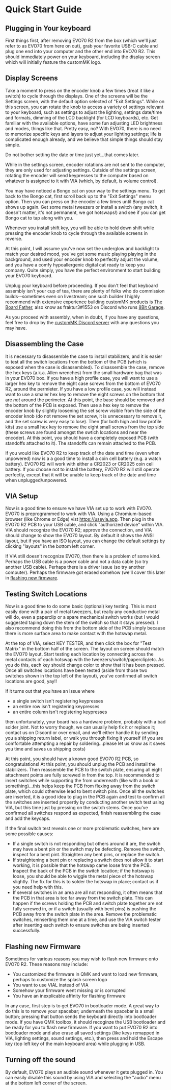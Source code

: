 # Quick Start Guide

## Plugging in Your keyboard

First things first, after removing EVO70 R2 from the box (which we'll just refer to as EVO70 from here on out), grab your favorite USB-C cable and plug one end into your computer and the other end into EVO70 R2. This should immediately power on your keyboard, including the display screen which will initially feature the customMK logo.

## Display Screens

Take a moment to press on the encoder knob a few times (treat it like a switch) to cycle through the displays. One of the screens will be the Settings screen, with the default option selected of "Exit Settings". While on this screen, you can rotate the knob to access a variety of settings relevant to your keyboard, such as settings to adjust the lighting, settings date/time and formats, dimming of the LCD backlight (for LCD keyboards), etc. Get familiar with the available options, have some fun adjusting LED brightness and modes, things like that. Pretty easy, no? With EVO70, there is no need to memorize specific keys and layers to adjust your lighting settings; life is complicated enough already, and we believe that simple things should stay simple.

Do not bother setting the date or time just yet...that comes later.

While in the settings screen, encoder rotations are not sent to the computer, they are only used for adjusting settings. Outside of the settings screen, rotating the encoder will send keypresses to the computer based on whatever is assigned to it with VIA (which, by default, is volume control).

You may have noticed a Bongo cat on your way to the settings menu. To get back to the Bongo cat, first scroll back up to the "Exit Settings" menu option. Then you can press on the encoder a few times until Bongo cat shows up again. Get some metal tweezers or install a switch (any switch, it doesn't matter, it's not permanent, we got hotswaps!) and see if you can get Bongo cat to tap along with you.

Whenever you install shift key, you will be able to hold down shift while pressing the encoder knob to cycle through the available screens in reverse.

At this point, I will assume you've now set the underglow and backlight to match your desired mood, you've got some music playing playing in the background, and used your encoder knob to perfectly adjust the volume, and you have a comfy hypoallergenic digital cat ready to keep you company. Quite simply, you have the perfect environment to start building your EVO70 keyboard.

Unplug your keyboard before proceeding. If you don't feel that keyboard assembly isn't your cup of tea, there are plenty of folks who do commission builds--sometimes even on livestream; one such builder I highly recommend with extensive experience building customMK products is [The Board Father](https://www.youtube.com/channel/UCrzvOFl0guCluawgBueyGCg), also know as fraktur3#1553 on Discord who runs [8Bit Garage](https://discord.gg/kkfhaDN2gP). 

As you proceed with assembly, when in doubt, if you have any questions, feel free to drop by the [customMK Discord server](https://discord.gg/wyyw5WuEmQ) with any questions you may have.

## Disassembling the Case

It is necessary to disassemble the case to install stabilizers, and it is easier to test all the switch locations from the bottom of the PCB (which is exposed when the case is disassembled). To disassemble the case, remove the hex keys (a.k.a. Allen wrenches) from the small hardware bag that was in your EVO70 box. If you have a high profile case, you will want to use a larger hex key to remove the eight case screws from the bottom of EVO70 R2, around the permieter. If you have a low profile case, you will instead want to use a smaler hex key to remove the eight screws on the bottom that are *not* around the perimeter. At this point, the base should be removed and the bottom of the PCB is exposed. Then use a hex key to remove the encoder knob by slightly loosening the set screw visible from the side of the encoder knob (do not remove the set screw, it is unnecessary to remove it, and the set screw is very easy to lose). Then (for both high and low profile kits) use a small hex key to remove the eight small screws from the top side (these screws are found amongst the swtich locations and near the encoder). At this point, you should have a completely exposed PCB (with standoffs attached to it). The standoffs can remain attached to the PCB.

If you would like EVO70 R2 to keep track of the date and time (even when unpowered) now is a a good time to install a coin cell battery (e.g. a watch battery). EVO70 R2 will work with either a CR2023 or CR2025 coin cell battery. If you choose not to install the battery, EVO70 R2 will still operate perfectly, except that it will be unable to keep track of the date and time when unplugged/unpowered.

## VIA Setup

Now is a good time to ensure we have VIA set up to work with EVO70. EVO70 is preprogrammed to work with VIA. Using a Chromium-based browser (like Chrome or Edge) vist https://usevia.app. Then plug in the EVO70 R2 PCB to your USB cable, and click "authorized device" within VIA. VIA should recognize the EVO70 R2; approve the connection, and VIA should change to show the EVO70 layout. By default it shows the ANSI layout, but if you have an ISO layout, you can change the default settings by clicking "layouts" in the bottom left corner.

If VIA still doesn't recognize EVO70, then there is a problem of some kind. Perhaps the USB cable is a power cable and not a data cable (so try another USB cable). Perhaps there is a driver issue (so try another computer). Perhaps the firmware got erased somehow (we'll cover this later in [flashing new firmware](#flashing-new-firmware).

## Testing Switch Locations

Now is a good time to do some basic (optional) key testing. This is most easily done with a pair of metal tweezers, but really any conductive metal will do, even a paperclip or a spare mechanical switch works (but I would suggested taping down the stem of the switch so that it stays pressed). I also recommend doing this from the bottom side of the PCB simply because there is more surface area to make contact with the hotswap metal.

At the top of VIA, select KEY TESTER, and then click the box for "Test Matrix" in the bottom half of the screen. The layout on screen should match the EVO70 layout. Start testing each location by connecting across the metal contacts of each hotswap with the tweezers/switch/paperclip/etc. As you do this, each key should change color to show that it has been pressed. Once all switches locations have been tested (aside from those two switches shown in the top left of the layout), you've confirmed all switch locations are good, yay!!

If it turns out that you have an issue where 
- a single switch isn't registering keypresses
- an entire row isn't registering keypresses
- an entire column isn't registering keypresses

then unfortunately, your board has a hardware problem, probably with a bad solder joint. Not to worry though, we can usually help fix it or replace it; contact us on Discord or over email, and we'll either handle it by sending you a shipping return label, or walk you through fixing it yourself (if you are comfortable attempting a repair by soldering...please let us know as it saves you time and saves us shipping costs)

At this point, you should have a known good EVO70 R2 PCB, so congratulations! At this point, you should unplug the PCB and install the stabilizers. Then reassemble the PCB to the switch plate, ensuring all eight attachment points are fully screwed in from the top. It is recommended to insert switches while supporting the from underneath (like with a book or something)...this helps keep the PCB from flexing away from the switch plate, which could otherwise lead to bent switch pins. Once all the switches are inserted, it is a good idea to plug in the PCB again and test to confirm all the switches are inserted propertly by conducting another switch test using VIA, but this time just by pressing on the switch stems. Once you've confirmed all switches respond as expected, finish reassembling the case and add the keycaps.

If the final switch test reveals one or more problematic switches, here are some possible causes:
- If a single switch is not responding but others around it are, the switch may have a bent pin or the switch may be defecting. Remove the switch, inspect for a bent pint. Straighten any bent pins, or replace the switch.
- If straightening a bent pin or replacing a switch does not allow it to start working, it is possible that the hotswap came loose from the PCB. Inspect the back of the PCB in the switch location; if the hotswap is loose, you should be able to wiggle the metal piece of the hotswap slightly. The fix for this is to solder the hotswap in place; contact us if you need help with this.
- If several switches in an area are all not responding, it often means that the PCB in that area is too far away from the switch plate. This can happen if the screws holding the PCB and switch plate together are not fully screwed in, or if a switch (usually with bent pins) is pushing the PCB away from the switch plate in the area. Remove the problematic switches, reinserting them one at a time, and use the VIA switch tester after inserting each switch to ensure switches are being inserted successfully.

## Flashing new Firmware

Sometimes for various reasons you may wish to flash new firmware onto EVO70 R2. These reasons may include:

- You customized the firmware in QMK and want to load new firmware, perhaps to customize the splash screen logo
- You want to use VIAL instead of VIA
- Somehow your firmware went missing or is corrupted
- You have an inexplicable affinity for flashing firmware

In any case, first step is to get EVO70 in bootloader mode. A great way to do this is to remove your spacebar; underneath the spacebar is a small button; pressing that button sends the keyboard directly into bootloader mode. If you have QMK toolbox, it should recoginze the USB bootloader and be ready for you to flash new firmware. If you want to put EVO70 R2 into bootloader mode and also erase all saved settings (like keys remapped in VIA, lighting settings, sound settings, etc.), then press and hold the Escape key (top left key of the main keyboard area) while plugging in USB.

## Turning off the sound

By default, EVO70 plays an audible sound whenever it gets plugged in. You can easily disable this sound by using VIA and selecting the "audio" menu at the bottom left corner of the screen.
